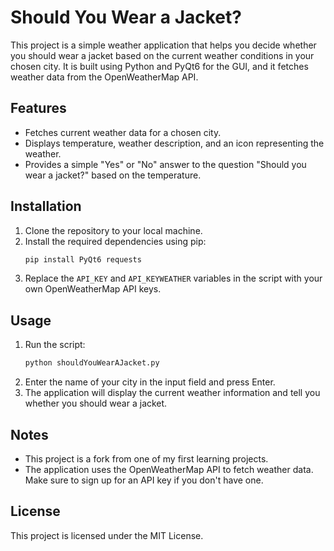# Should You Wear a Jacket?

This project is a simple weather application that helps you decide whether you should wear a jacket based on the current weather conditions in your chosen city. It is built using Python and PyQt6 for the GUI, and it fetches weather data from the OpenWeatherMap API.

## Features

- Fetches current weather data for a chosen city.
- Displays temperature, weather description, and an icon representing the weather.
- Provides a simple "Yes" or "No" answer to the question "Should you wear a jacket?" based on the temperature.

## Installation

1. Clone the repository to your local machine.
2. Install the required dependencies using pip:
    ```bash
    pip install PyQt6 requests
    ```
3. Replace the `API_KEY` and `API_KEYWEATHER` variables in the script with your own OpenWeatherMap API keys.

## Usage

1. Run the script:
    ```bash
    python shouldYouWearAJacket.py
    ```
2. Enter the name of your city in the input field and press Enter.
3. The application will display the current weather information and tell you whether you should wear a jacket.

## Notes

- This project is a fork from one of my first learning projects.
- The application uses the OpenWeatherMap API to fetch weather data. Make sure to sign up for an API key if you don't have one.

## License

This project is licensed under the MIT License.
